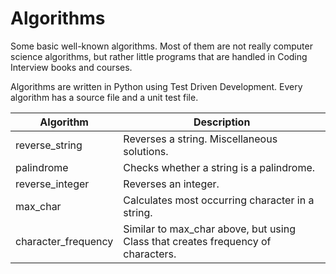 # Algorithms
Some basic well-known algorithms. Most of them are not really computer science algorithms, but rather little programs that are handled in Coding Interview books and courses.

Algorithms are written in Python using Test Driven Development. Every algorithm has a source file and a unit test file.

Algorithm           |   Description
---------           |   -----------
reverse_string      |   Reverses a string. Miscellaneous solutions.
palindrome          |   Checks whether a string is a palindrome.
reverse_integer     |   Reverses an integer.
max_char            |   Calculates most occurring character in a string.
character_frequency |   Similar to max_char above, but using Class that creates frequency of characters.


